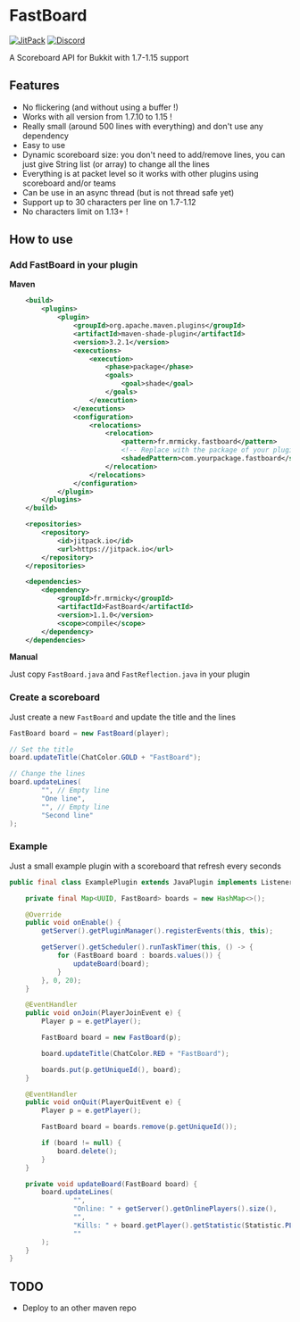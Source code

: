 # FastBoard
[![JitPack](https://jitpack.io/v/fr.mrmicky/FastBoard.svg)](https://jitpack.io/#fr.mrmicky/FastBoard)
[![Discord](https://img.shields.io/discord/390919659874156560.svg?colorB=7289da&label=discord&logo=discord&logoColor=white)](https://discord.gg/q9UwaBT)

A Scoreboard API for Bukkit with 1.7-1.15 support

## Features

* No flickering (and without using a buffer !)
* Works with all version from 1.7.10 to 1.15 !
* Really small (around 500 lines with everything) and don't use any dependency
* Easy to use
* Dynamic scoreboard size: you don't need to add/remove lines, you can just give String list (or array) to change all the lines
* Everything is at packet level so it works with other plugins using scoreboard and/or teams
* Can be use in an async thread (but is not thread safe yet)
* Support up to 30 characters per line on 1.7-1.12
* No characters limit on 1.13+ !

## How to use

### Add FastBoard in your plugin
**Maven**
```xml
    <build>
        <plugins>
            <plugin>
                <groupId>org.apache.maven.plugins</groupId>
                <artifactId>maven-shade-plugin</artifactId>
                <version>3.2.1</version>
                <executions>
                    <execution>
                        <phase>package</phase>
                        <goals>
                            <goal>shade</goal>
                        </goals>
                    </execution>
                </executions>
                <configuration>
                    <relocations>
                        <relocation>
                            <pattern>fr.mrmicky.fastboard</pattern>
                            <!-- Replace with the package of your plugin ! -->
                            <shadedPattern>com.yourpackage.fastboard</shadedPattern>
                        </relocation>
                    </relocations>
                </configuration>
            </plugin>
        </plugins>
    </build>
```
```xml
    <repositories>
        <repository>
            <id>jitpack.io</id>
            <url>https://jitpack.io</url>
        </repository>
    </repositories>
```
```xml
    <dependencies>
        <dependency>
            <groupId>fr.mrmicky</groupId>
            <artifactId>FastBoard</artifactId>
            <version>1.1.0</version>
            <scope>compile</scope>
        </dependency>
    </dependencies>
```

**Manual**

Just copy `FastBoard.java` and `FastReflection.java` in your plugin

### Create a scoreboard
Just create a new `FastBoard` and update the title and the lines

```java
FastBoard board = new FastBoard(player);

// Set the title
board.updateTitle(ChatColor.GOLD + "FastBoard");

// Change the lines
board.updateLines(
        "", // Empty line
        "One line",
        "", // Empty line
        "Second line"
);
```

### Example

Just a small example plugin with a scoreboard that refresh every seconds
```java
public final class ExamplePlugin extends JavaPlugin implements Listener {

    private final Map<UUID, FastBoard> boards = new HashMap<>();

    @Override
    public void onEnable() {
        getServer().getPluginManager().registerEvents(this, this);

        getServer().getScheduler().runTaskTimer(this, () -> {
            for (FastBoard board : boards.values()) {
                updateBoard(board);
            }
        }, 0, 20);
    }

    @EventHandler
    public void onJoin(PlayerJoinEvent e) {
        Player p = e.getPlayer();

        FastBoard board = new FastBoard(p);

        board.updateTitle(ChatColor.RED + "FastBoard");

        boards.put(p.getUniqueId(), board);
    }

    @EventHandler
    public void onQuit(PlayerQuitEvent e) {
        Player p = e.getPlayer();

        FastBoard board = boards.remove(p.getUniqueId());

        if (board != null) {
            board.delete();
        }
    }

    private void updateBoard(FastBoard board) {
        board.updateLines(
                "",
                "Online: " + getServer().getOnlinePlayers().size(),
                "",
                "Kills: " + board.getPlayer().getStatistic(Statistic.PLAYER_KILLS),
                ""
        );
    }
}
```

## TODO
* Deploy to an other maven repo
